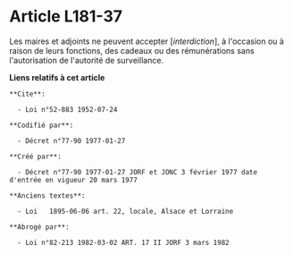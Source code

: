 # Article L181-37

Les maires et adjoints ne peuvent accepter [*interdiction*], à l'occasion ou à raison de leurs fonctions, des cadeaux ou des
rémunérations sans l'autorisation de l'autorité de surveillance.

**Liens relatifs à cet article**

	**Cite**:

	  - Loi n°52-883 1952-07-24

	**Codifié par**:

	  - Décret n°77-90 1977-01-27

	**Créé par**:

	  - Décret n°77-90 1977-01-27 JORF et JONC 3 février 1977 date d'entrée en vigueur 20 mars 1977

	**Anciens textes**:

	  - Loi   1895-06-06 art. 22, locale, Alsace et Lorraine

	**Abrogé par**:

	  - Loi n°82-213 1982-03-02 ART. 17 II JORF 3 mars 1982
